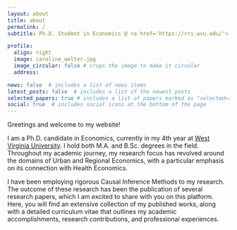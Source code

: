 ```yaml
---
layout: about
title: about
permalink: /
subtitle: Ph.D. Student in Economics @ <a href='https://rri.wvu.edu/'> Regional Research Institute at WVU </a>.

profile:
  align: right
  image: caroline_welter.jpg
  image_circular: false # crops the image to make it circular
  address: 

news: false  # includes a list of news items
latest_posts: false  # includes a list of the newest posts
selected_papers: true # includes a list of papers marked as "selected={true}"
social: true  # includes social icons at the bottom of the page
---
```


<!-- Hi there! 👋 

I am a 3rd year Ph.D. Student (Graduate Research Assistant) in Economics at [West Virginia University](https://www.wvu.edu/), and a member of the [Regional Research Institute](https://rri.wvu.edu/). In addition, I hold both a M.Sc. and B.Sc. degrees also in Economics. 

Throughout my career, I have developed research related
to the fields of Urban and Regional Economics, and now giving more emphasis to its connection with Health Economics , giving me experience in:

- Causal Inference Methods
- Applied Economics
- 
- -->

Greetings and welcome to my website!

I am a Ph.D. candidate in Economics, currently in my 4th year at [West Virginia University](https://www.wvu.edu/). I hold both M.A. and B.Sc. degrees in the field. Throughout my academic journey, my research focus has revolved around the domains of Urban and Regional Economics, with a particular emphasis on its connection with Health Economics.
<!-- My academic pursuits have also earned me the esteemed position of a Graduate Research Assistant at the renowned [Regional Research Institute](https://rri.wvu.edu/). In addition,  -->

<!-- My scholarly endeavors have led me to explore diverse topics, including Input-Output Modelling to tackle regional problems in Brazil as well as Applied Econometrics. More recently  -->
I have been employing rigorous Causal Inference Methods to my research. The outcome of these research has been the publication of several research papers, which I am excited to share with you on this platform. Here, you will find an extensive collection of my published works, along with a detailed curriculum vitae that outlines my academic accomplishments, research contributions, and professional experiences.

<!-- My current goal is to conduct further research on the design, modeling, control and assessment of chemical processes. Lastly, I have experience working with the industry, mainly the oil and gas, petrochemical and energy sectors. -->
